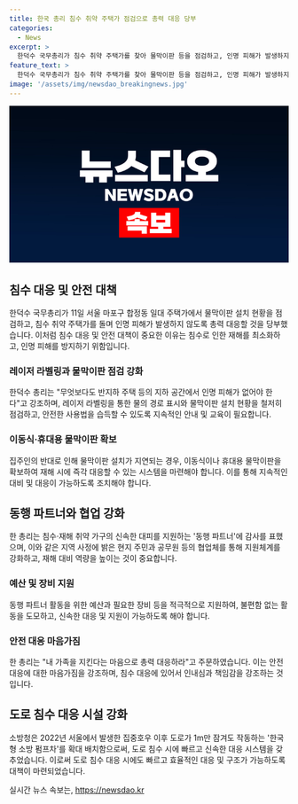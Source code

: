 ```yaml
---
title: 한국 총리 침수 취약 주택가 점검으로 총력 대응 당부
categories:
  - News
excerpt: >
  한덕수 국무총리가 침수 취약 주택가를 찾아 물막이판 등을 점검하고, 인명 피해가 발생하지 않도록 총력 대응할 것을 당부했다. 특히 반지하 주택 등에서의 인명 피해를 우려하여 관련 설비를 정확히 설치하고 사용법을 안내할 것을 지시했으며, 물막이판 설치가 지연되는 경우에는 이동식·휴대용 물막이판을 확보하도록 당부했다. 또한, 소방 관련 긴급 구조대책을 보고받으며 동행 파트너에 대한 지원을 강화하고, 인근 주민과 공무원 등으로 구성된 주민 협업체를 활성화시키기 위한 지원을 당부했다.
feature_text: >
  한덕수 국무총리가 침수 취약 주택가를 찾아 물막이판 등을 점검하고, 인명 피해가 발생하지 않도록 총력 대응할 것을 당부했다. 특히 반지하 주택 등에서의 인명 피해를 우려하여 관련 설비를 정확히 설치하고 사용법을 안내할 것을 지시했으며, 물막이판 설치가 지연되는 경우에는 이동식·휴대용 물막이판을 확보하도록 당부했다. 또한, 소방 관련 긴급 구조대책을 보고받으며 동행 파트너에 대한 지원을 강화하고, 인근 주민과 공무원 등으로 구성된 주민 협업체를 활성화시키기 위한 지원을 당부했다.
image: '/assets/img/newsdao_breakingnews.jpg'
---
```


<p><img src="/assets/img/newsdao_breakingnews.jpg" alt="cryptoinkorea 속보" /></p>

<h2 data-ke-size="size26">침수 대응 및 안전 대책</h2>

<p data-ke-size="size16">한덕수 국무총리가 11일 서울 마포구 합정동 일대 주택가에서 물막이판 설치 현황을 점검하고, 침수 취약 주택가를 돌며 인명 피해가 발생하지 않도록 총력 대응할 것을 당부했습니다. 이처럼 침수 대응 및 안전 대책이 중요한 이유는 침수로 인한 재해를 최소화하고, 인명 피해를 방지하기 위함입니다.</p>

<h3>레이저 라벨링과 물막이판 점검 강화</h3>

<p data-ke-size="size16">한덕수 총리는 "무엇보다도 반지하 주택 등의 지하 공간에서 인명 피해가 없어야 한다"고 강조하며, 레이저 라벨링을 통한 물의 경로 표시와 물막이판 설치 현황을 철저히 점검하고, 안전한 사용법을 습득할 수 있도록 지속적인 안내 및 교육이 필요합니다.</p>

<h3>이동식·휴대용 물막이판 확보</h3>

<p data-ke-size="size16">집주인의 반대로 인해 물막이판 설치가 지연되는 경우, 이동식이나 휴대용 물막이판을 확보하여 재해 시에 즉각 대응할 수 있는 시스템을 마련해야 합니다. 이를 통해 지속적인 대비 및 대응이 가능하도록 조치해야 합니다.</p>

<h2 data-ke-size="size26">동행 파트너와 협업 강화</h2>

<p data-ke-size="size16">한 총리는 침수·재해 취약 가구의 신속한 대피를 지원하는 '동행 파트너'에 감사를 표했으며, 이와 같은 지역 사정에 밝은 현지 주민과 공무원 등의 협업체를 통해 지원체계를 강화하고, 재해 대비 역량을 높이는 것이 중요합니다.</p>

<h3>예산 및 장비 지원</h3>

<p data-ke-size="size16">동행 파트너 활동을 위한 예산과 필요한 장비 등을 적극적으로 지원하여, 불편함 없는 활동을 도모하고, 신속한 대응 및 지원이 가능하도록 해야 합니다.</p>

<h3>안전 대응 마음가짐</h3>

<p data-ke-size="size16">한 총리는 "내 가족을 지킨다는 마음으로 총력 대응하라"고 주문하였습니다. 이는 안전 대응에 대한 마음가짐을 강조하며, 침수 대응에 있어서 인내심과 책임감을 강조하는 것입니다.</p>

<h2 data-ke-size="size26">도로 침수 대응 시설 강화</h2>

<p data-ke-size="size16">소방청은 2022년 서울에서 발생한 집중호우 이후 도로가 1m만 잠겨도 작동하는 '한국형 소방 펌프차'를 확대 배치함으로써, 도로 침수 시에 빠르고 신속한 대응 시스템을 갖추었습니다. 이로써 도로 침수 대응 시에도 빠르고 효율적인 대응 및 구조가 가능하도록 대책이 마련되었습니다.</p>
실시간 뉴스 속보는, <a href="https://newsdao.kr" rel="dofollow">https://newsdao.kr</a>



